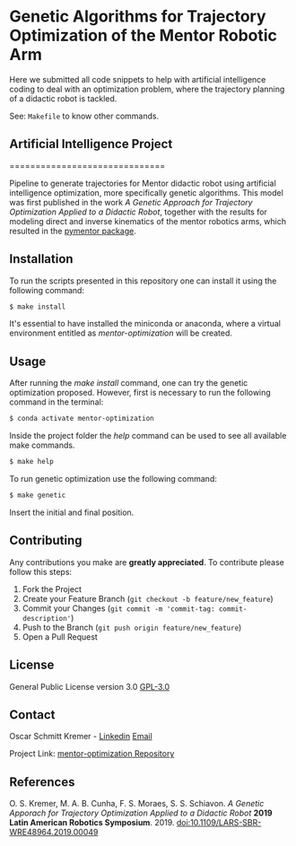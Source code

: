 # Genetic Algorithms for Trajectory Optimization of the Mentor Robotic Arm


Here we submitted all code snippets to help with artificial intelligence coding to deal with an 
optimization problem, where the trajectory planning of a didactic robot is tackled.

See: `Makefile` to know other commands.

## Artificial Intelligence Project

==============================

Pipeline to generate trajectories for Mentor didactic robot using artificial intelligence optimization, more specifically genetic algorithms. This model was 
first published in the work *A Genetic Approach for Trajectory Optimization Applied to a Didactic Robot*, together with the results for modeling direct and inverse
kinematics of the mentor robotics arms, which resulted in the [pymentor package](https://github.com/oscarkremer/pymentor). 

## Installation

To run the scripts presented in this repository one can install it using the following command:

```bash
$ make install
```

It's essential to have installed the miniconda or anaconda, where a virtual environment entitled as *mentor-optimization* will be created. 

## Usage

After running the *make install* command, one can try the genetic optimization proposed. However, first is necessary to run the following command in the terminal:

```bash
$ conda activate mentor-optimization
```

Inside the project folder the *help* command can be used to see all available make commands.

```bash
$ make help
```

To run genetic optimization use the following command:

```bash
$ make genetic
```

Insert the initial and final position.


## Contributing

Any contributions you make are **greatly appreciated**. To contribute please follow this steps:

1. Fork the Project
2. Create your Feature Branch (`git checkout -b feature/new_feature`)
3. Commit your Changes (`git commit -m 'commit-tag: commit-description'`)
4. Push to the Branch (`git push origin feature/new_feature`)
5. Open a Pull Request

## License
General Public License version 3.0 [GPL-3.0](https://choosealicense.com/licenses/gpl-3.0/)

## Contact

Oscar Schmitt Kremer - [Linkedin](https://www.linkedin.com/in/oscar-kremer/) [Email](oscar.s.kremer@hotmail.com)

Project Link: [mentor-optimization Repository](https://github.com/oscarkremer/mentor-optimization)

## References

O. S. Kremer, M. A. B. Cunha, F. S. Moraes, S. S. Schiavon. *A Genetic Apporach for Trajectory Optimization Applied to a Didactic Robot* **2019 Latin American Robotics Symposium**. 2019.
[doi:10.1109/LARS-SBR-WRE48964.2019.00049](doi:10.1109/LARS-SBR-WRE48964.2019.00049)
